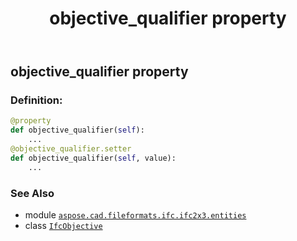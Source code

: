 ﻿---
title: objective_qualifier property
second_title: Aspose.CAD for Python via .NET API References
description: 
type: docs
weight: 130
url: /python-net/aspose.cad.fileformats.ifc.ifc2x3.entities/ifcobjective/objective_qualifier/
is_root: false
---

## objective_qualifier property

### Definition:
```python
@property
def objective_qualifier(self):
    ...
@objective_qualifier.setter
def objective_qualifier(self, value):
    ...
```

### See Also
* module [`aspose.cad.fileformats.ifc.ifc2x3.entities`](../../)
* class [`IfcObjective`](/cad/python-net/aspose.cad.fileformats.ifc.ifc2x3.entities/ifcobjective)
